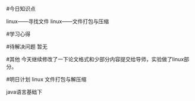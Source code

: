 #今日知识点

linux——寻找文件
linux——文件打包与压缩

#学习心得


#待解决问题
暂无

#其他
今天继续修改了一下论文格式和少部分内容提交给导师，实验做了linux部分。

#明日计划
linux 文件打包与解压缩

java语言基础下